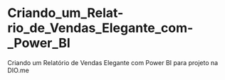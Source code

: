# Criando_um_Relat-rio_de_Vendas_Elegante_com-_Power_BI
Criando um Relatório de Vendas Elegante com Power BI para projeto na DIO.me
